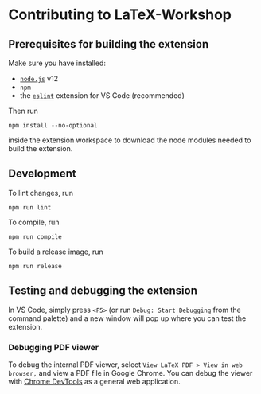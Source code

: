 # Contributing to LaTeX-Workshop

## Prerequisites for building the extension

Make sure you have installed:

- [`node.js`](https://nodejs.org/) v12
- `npm`
- the [`eslint`](https://marketplace.visualstudio.com/items?itemName=dbaeumer.vscode-eslint) extension for VS Code (recommended)

Then run

    npm install --no-optional

inside the extension workspace to download the node modules needed to build the extension.

## Development

To lint changes, run

    npm run lint

To compile, run

    npm run compile

To build a release image, run

    npm run release

## Testing and debugging the extension

In VS Code, simply press `<F5>` (or run `Debug: Start Debugging` from the command palette) and a new window will pop up where you can test the extension.

### Debugging PDF viewer

To debug the internal PDF viewer, select `View LaTeX PDF > View in web browser,` and view a PDF file in Google Chrome. You can debug the viewer with [Chrome DevTools](https://developers.google.com/web/tools/chrome-devtools/) as a general web application.
